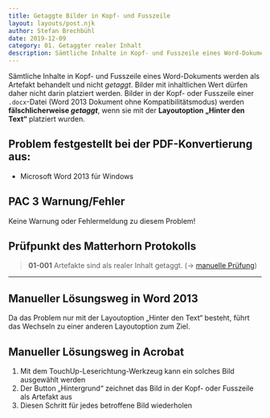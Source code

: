 ```yaml
---
title: Getaggte Bilder in Kopf- und Fusszeile
layout: layouts/post.njk
author: Stefan Brechbühl
date: 2019-12-09
category: 01. Getaggter realer Inhalt
description: Sämtliche Inhalte in Kopf- und Fusszeile eines Word-Dokuments werden als Artefakt behandelt und nicht *getaggt*. Bilder mit inhaltlichen Wert dürfen daher nicht darin platziert werden. Bilder in der Kopf- oder Fusszeile einer .docx-Datei (Word 2013 Dokument ohne Kompatibilitätsmodus) werden fälschlicherweise getaggt, wenn sie mit der Layoutoption „Hinter den Text“ platziert wurden.
---
```


Sämtliche Inhalte in Kopf- und Fusszeile eines Word-Dokuments werden als Artefakt behandelt und nicht _getaggt_. Bilder mit inhaltlichen Wert dürfen daher nicht darin platziert werden. Bilder in der Kopf- oder Fusszeile einer `.docx`-Datei (Word 2013 Dokument ohne Kompatibilitätsmodus) werden **fälschlicherweise _getaggt_**, wenn sie mit der **Layoutoption „Hinter den Text“** platziert wurden.

## Problem festgestellt bei der PDF-Konvertierung aus:

- Microsoft Word 2013 für Windows

## PAC 3 Warnung/Fehler

Keine Warnung oder Fehlermeldung zu diesem Problem!

## Prüfpunkt des Matterhorn Protokolls

> **01-001** Artefakte sind als realer Inhalt getaggt. (→ [manuelle Prüfung](/de/glossary/#manuelle-prüfung))

---

## Manueller Lösungsweg in Word 2013

Da das Problem nur mit der Layoutoption „Hinter den Text“ besteht, führt das Wechseln zu einer anderen Layoutoption zum Ziel.

## Manueller Lösungsweg in Acrobat

1. Mit dem TouchUp-Leserichtung-Werkzeug kann ein solches Bild ausgewählt werden
2. Der Button „Hintergrund“ zeichnet das Bild in der Kopf- oder Fusszeile als Artefakt aus
3. Diesen Schritt für jedes betroffene Bild wiederholen
